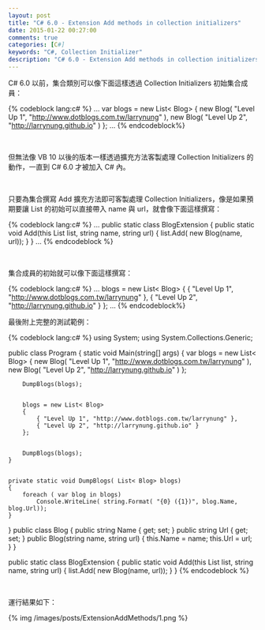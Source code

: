 ```yaml
---
layout: post
title: "C# 6.0 - Extension Add methods in collection initializers"
date: 2015-01-22 00:27:00
comments: true
categories: [C#]
keywords: "C#, Collection Initializer"
description: "C# 6.0 - Extension Add methods in collection initializers"
---
```


C# 6.0 以前，集合類別可以像下面這樣透過 Collection Initializers 初始集合成員：  

<!-- More -->

{% codeblock lang:c# %}
...
var blogs = new List< Blog>
{
    new Blog( "Level Up 1", "http://www.dotblogs.com.tw/larrynung" ),
    new Blog( "Level Up 2", "http://larrynung.github.io" )
};
...
{% endcodeblock%}

<br/>


但無法像 VB 10 以後的版本一樣透過擴充方法客製處理 Collection Initializers 的動作，一直到 C# 6.0 才被加入 C# 內。  

<br/>


只要為集合撰寫 Add 擴充方法即可客製處理 Collection Initializers，像是如果預期要讓 List<Blog> 的初始可以直接帶入 name 與 url，就會像下面這樣撰寫：   

{% codeblock lang:c# %}
...
public static class BlogExtension
{
    public static void Add(this List<Blog> list, string name, string url)
    {
        list.Add( new Blog(name, url));
    }
}
...
{% endcodeblock %}

<br/>


集合成員的初始就可以像下面這樣撰寫：  

{% codeblock lang:c# %}
...
blogs = new List< Blog>
{
    { "Level Up 1", "http://www.dotblogs.com.tw/larrynung" },
    { "Level Up 2", "http://larrynung.github.io" }
};
...
{% endcodeblock%}


最後附上完整的測試範例：  

{% codeblock lang:c# %}
using System;
using System.Collections.Generic;


public class Program
{
    static void Main(string[] args)
    {
        var blogs = new List< Blog>
        {
            new Blog( "Level Up 1", "http://www.dotblogs.com.tw/larrynung" ),
            new Blog( "Level Up 2", "http://larrynung.github.io" )
        };


        DumpBlogs(blogs);


        blogs = new List< Blog>
        {
            { "Level Up 1", "http://www.dotblogs.com.tw/larrynung" },
            { "Level Up 2", "http://larrynung.github.io" }
        };


        DumpBlogs(blogs);
    }


    private static void DumpBlogs( List< Blog> blogs)
    {
        foreach ( var blog in blogs)
            Console.WriteLine( string.Format( "{0} ({1})", blog.Name, blog.Url));
    }
}
public class Blog
{
    public string Name { get; set; }
    public string Url { get; set; }
    public Blog(string name, string url)
    {
        this.Name = name;
        this.Url = url;
    }
}


public static class BlogExtension
{
    public static void Add(this List<Blog> list, string name, string url)
    {
        list.Add( new Blog(name, url));
    }
}
{% endcodeblock %}

<br/>


運行結果如下：  

{% img /images/posts/ExtensionAddMethods/1.png %}
